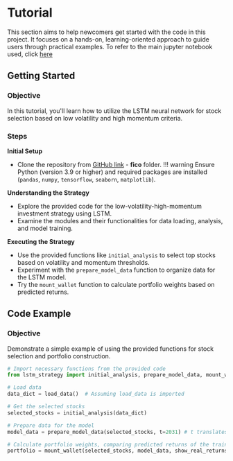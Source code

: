 # Tutorial

This section aims to help newcomers get started with the code in this project. It focuses on a hands-on, learning-oriented approach to guide users through practical examples. To refer to the main jupyter notebook used, click [here](./tutorials/main.ipynb)

## Getting Started

### Objective

In this tutorial, you'll learn how to utilize the LSTM neural network for stock selection based on low volatility and high momentum criteria.

### Steps

**Initial Setup**

   - Clone the repository from [GitHub link](https://github.com/fico-ita/po_245_2023_S2_T4/tree/dev) - **fico** folder.
!!! warning
    Ensure Python (version 3.9 or higher) and required packages are installed (`pandas`, `numpy`, `tensorflow`, `seaborn`, `matplotlib`).

**Understanding the Strategy**

   - Explore the provided code for the low-volatility-high-momentum investment strategy using LSTM.
   - Examine the modules and their functionalities for data loading, analysis, and model training.

**Executing the Strategy**

   - Use the provided functions like `initial_analysis` to select top stocks based on volatility and momentum thresholds.
   - Experiment with the `prepare_model_data` function to organize data for the LSTM model.
   - Try the `mount_wallet` function to calculate portfolio weights based on predicted returns.

## Code Example

### Objective

Demonstrate a simple example of using the provided functions for stock selection and portfolio construction.

```python
# Import necessary functions from the provided code
from lstm_strategy import initial_analysis, prepare_model_data, mount_wallet

# Load data
data_dict = load_data()  # Assuming load_data is imported

# Get the selected stocks
selected_stocks = initial_analysis(data_dict)

# Prepare data for the model
model_data = prepare_model_data(selected_stocks, t=2031) # t translates into a 2-year historical data range. t>= 400.

# Calculate portfolio weights, comparing predicted returns of the trained model with real returns if needed.
portfolio = mount_wallet(selected_stocks, model_data, show_real_returns = True)
```